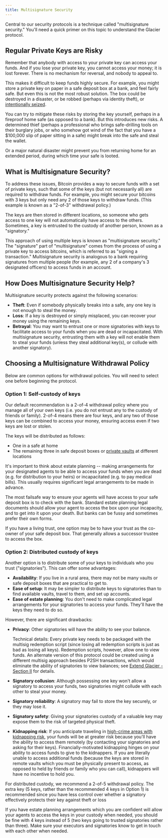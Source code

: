 ```yaml
---
title: Multisignature Security
---
```


Central to our security protocols is
a technique called "multisignature security." You'll need a quick primer on
this topic to understand the Glacier protocol.

## Regular Private Keys are Risky

Remember that anybody with access to your private key can access your
funds. And if you lose your private key, you cannot access your money; it is
lost forever. There is no mechanism for reversal, and nobody to appeal
to.

This makes it difficult to keep funds highly secure. For example, you
might store a private key on paper in a safe deposit box at a bank, and feel
fairly safe. But even this is not the most robust solution. The box could be
destroyed in a disaster, or be robbed (perhaps via identity theft), or
[intentionally seized](http://abcnews.go.com/GMA/story?id=4832471).

You can try to mitigate these risks by storing the key yourself, perhaps in a
fireproof home safe (as opposed to a bank). But this introduces new risks. A
determined thief (perhaps a professional who brings safe-drilling tools on their
burglary jobs, or who somehow got wind of the fact that you have a $100,000
slip of paper sitting in a safe) might break into the safe and steal the wallet.

Or a major natural disaster might prevent you from returning home for an
extended period, during which time your safe is looted.

## What is Multisignature Security?

To address these
issues, Bitcoin provides a way to secure funds with a set of private keys,
such that some of the keys (but not necessarily all) are required to
withdraw funds. For example, you might secure your bitcoins with 3 keys but
only need any 2 of those keys to withdraw funds. (This example is known as
a "2-of-3" withdrawal policy.)

The keys are then stored in different
locations, so someone who gets access to one key will not automatically
have access to the others. Sometimes, a key is entrusted to the custody of
another person, known as a "signatory."

This approach of using multiple
keys is known as "multisignature security." The "signature" part of
"multisignature" comes from the process of using a private key to access
bitcoins, which is referred to as "signing a transaction." Multisignature
security is analogous to a bank requiring signatures from multiple people
(for example, any 2 of a company's 3 designated officers) to access funds in
an account.

## How Does Multisignature Security Help?

Multisignature security protects against the following scenarios:

* **Theft**: Even if somebody physically breaks into a safe, any one key is not
enough to steal the money.
* **Loss**: If a key is destroyed or simply misplaced, you can recover your money
using the remaining keys.
* **Betrayal**:
You may want to entrust one or more signatories with keys to facilitate
access to your funds when you are dead or incapacitated. With multisignature
security, entrusting them with a key will not enable them to steal your
funds (unless they steal additional key(s), or collude with another
signatory).

## Choosing a Multisignature Withdrawal Policy

Below are common options for withdrawal policies. You will need to select one
before beginning the protocol.

### Option 1: Self-custody of keys

Our default
recommendation is a 2-of-4 withdrawal policy where you manage all of your
own keys (i.e. you do not entrust any to the custody of friends or family).
2-of-4 means there are four keys, and any two of those keys can be combined
to access your money, ensuring access even if two keys are lost or
stolen.

The keys will be distributed as follows:

* One in a safe at home
* The remaining three in safe deposit boxes or [private vaults](https://www.google.com/search?q=private+safe+deposit+box) at
different locations

It's important to think about estate planning -- making
arrangements for your designated agents to be able to access your funds when
you are dead (e.g. for distribution to your heirs) or incapacitated (e.g. to
pay medical bills). This usually requires significant legal arrangements to
be made in advance.

The most failsafe way to ensure your agents will have access to your safe
deposit box is to check with the bank. Standard estate planning legal documents
should allow your agent to access the box upon your incapacity, and to get into
it upon your death. But banks can be fussy and sometimes prefer their own forms.

If you have a living trust, one option may be to have your trust as the co-owner
of your safe deposit box. That generally allows a successor trustee to access
the box.

### Option 2: Distributed custody of keys

Another option is to distribute some of your
keys to individuals who you trust ("signatories"). This can offer some
advantages:

* **Availability**: If you live in a rural area, there may not be many vaults
or safe deposit boxes that are practical to get to.
* **Ease of setup**: It may be simpler to distribute keys to signatories than
to find available vaults, travel to them, and set up accounts.
* **Ease of estate planning**: You don't need to make complicated legal
arrangements for your signatories to access your funds. They'll have the keys
they need to do so.

However, there are significant drawbacks:

* **Privacy**: Other signatories will have the ability to see your balance.

  Technical details: Every private key needs to be packaged with the multisig
redemption script (since losing all redemption scripts is just as bad as losing
all keys). Redemption scripts, however, allow one to view funds. An alternate
version of this protocol could be created using a different multisig approach
besides P2SH transactions, which would eliminate the ability of signatories to
view balances; see [Extend Glacier - Section II](../../extend/improvements/) for details.
* **Signatory collusion**: Although possessing one key won't allow a signatory
to access your funds, two signatories might collude with each other to steal
your money.
* **Signatory reliability**: A signatory may fail to store the key securely, or
they may lose it.
* **Signatory safety**: Giving your signatories custody of a valuable key may
expose them to the risk of targeted physical theft.
* **Kidnapping risk**: If you anticipate traveling in
[high-crime areas with kidnapping risk](http://www.nytimes.com/2012/05/03/business/kidnapping-becomes-a-growing-travel-risk.html),
your funds will be at greater risk because you'll
have the ability to access them remotely (by contacting your signatories and
asking for their keys).
Financially-motivated kidnapping hinges on your ability to access funds to give
to the kidnappers. If you are literally unable to access additional funds
(because the keys are stored in remote vaults which you must be physically
present to access, as opposed to held by friends or family who you can call),
kidnappers will have no incentive to hold you.

For distributed custody, we recommend a 2-of-5 withdrawal policy. The extra key
(5 keys, rather than the recommended
4 keys in Option 1) is recommended since you have less control over whether
a signatory effectively protects their key against theft or loss

If you have estate planning arrangements which you are confident will allow your
agents to access the keys in your custody when needed, you should be fine with
4 keys instead of 5 (two keys going to trusted signatories rather than three).
Make sure your executors and signatories know to get in touch with each other
when needed.
